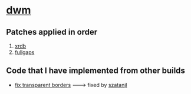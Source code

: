 # [dwm](https://dwm.suckless.org/)

## Patches applied in order

1. [xrdb](https://dwm.suckless.org/patches/xrdb/)
2. [fullgaps](https://dwm.suckless.org/patches/fullgaps/)

## Code that I have implemented from other builds
- <a href="https://github.com/szatanjl/dwm/commit/1529909466206016f2101457bbf37c67195714c8">fix transparent borders</a>
---> fixed by <a href="https://github.com/szatanjl">szatanjl</a>

